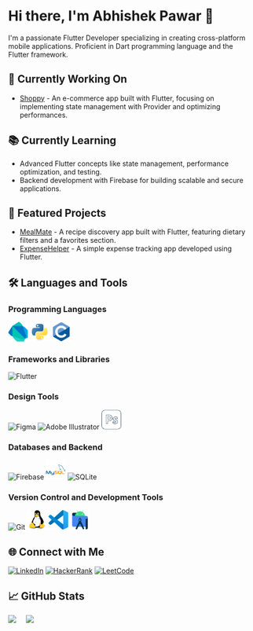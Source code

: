 
# Hi there, I'm Abhishek Pawar 👋

I'm a passionate Flutter Developer specializing in creating cross-platform mobile applications. Proficient in Dart programming language and the Flutter framework.

## 🚀 Currently Working On

- [Shoppy](https://github.com/abhipawar2004/ShoppingApp) - An e-commerce app built with Flutter, focusing on implementing state management with Provider and optimizing performances.

## 📚 Currently Learning

- Advanced Flutter concepts like state management, performance optimization, and testing.
- Backend development with Firebase for building scalable and secure applications.

## 🔭 Featured Projects

- [MealMate](https://github.com/abhipawar2004/MealMate) - A recipe discovery app built with Flutter, featuring dietary filters and a favorites section.
- [ExpenseHelper](https://github.com/abhipawar2004/Personal_Expenses) - A simple expense tracking app developed using Flutter.

## 🛠️ Languages and Tools

### Programming Languages

<img src="https://raw.githubusercontent.com/devicons/devicon/master/icons/dart/dart-original.svg" alt="Dart" width="40" height="40"/> <img src="https://raw.githubusercontent.com/devicons/devicon/master/icons/python/python-original.svg" alt="Python" width="40" height="40"/> <img src="https://raw.githubusercontent.com/devicons/devicon/master/icons/c/c-original.svg" alt="C" width="40" height="40"/>

### Frameworks and Libraries

<img src="https://www.vectorlogo.zone/logos/flutterio/flutterio-icon.svg" alt="Flutter" width="40" height="40"/>

### Design Tools

<img src="https://www.vectorlogo.zone/logos/figma/figma-icon.svg" alt="Figma" width="40" height="40"/> <img src="https://www.vectorlogo.zone/logos/adobe_illustrator/adobe_illustrator-icon.svg" alt="Adobe Illustrator" width="40" height="40"/> <img src="https://raw.githubusercontent.com/devicons/devicon/master/icons/photoshop/photoshop-line.svg" alt="Photoshop" width="40" height="40"/>

### Databases and Backend 

<img src="https://www.vectorlogo.zone/logos/firebase/firebase-icon.svg" alt="Firebase" width="40" height="40"/> <img src="https://raw.githubusercontent.com/devicons/devicon/master/icons/mysql/mysql-original-wordmark.svg" alt="MySQL" width="40" height="40"/> <img src="https://www.vectorlogo.zone/logos/sqlite/sqlite-icon.svg" alt="SQLite" width="40" height="40"/>

### Version Control and Development Tools

<img src="https://www.vectorlogo.zone/logos/git-scm/git-scm-icon.svg" alt="Git" width="40" height="40"/> <img src="https://raw.githubusercontent.com/devicons/devicon/master/icons/linux/linux-original.svg" alt="Linux" width="40" height="40"/> <img src="https://raw.githubusercontent.com/devicons/devicon/master/icons/vscode/vscode-original.svg" alt="VS Code" width="40" height="40"/> <img src="https://raw.githubusercontent.com/devicons/devicon/master/icons/androidstudio/androidstudio-original.svg" alt="Android Studio" width="40" height="40"/>

## 🌐 Connect with Me

<a href="https://linkedin.com/in/abhishek-pawar10" target="_blank"><img src="https://raw.githubusercontent.com/rahuldkjain/github-profile-readme-generator/master/src/images/icons/Social/linked-in-alt.svg" alt="LinkedIn" height="30" width="40"/></a>
<a href="https://www.hackerrank.com/@pawarabhi2004" target="_blank"><img src="https://raw.githubusercontent.com/rahuldkjain/github-profile-readme-generator/master/src/images/icons/Social/hackerrank.svg" alt="HackerRank" height="30" width="40"/></a>
<a href="https://www.leetcode.com/abhiiishek_pawar" target="_blank"><img src="https://raw.githubusercontent.com/rahuldkjain/github-profile-readme-generator/master/src/images/icons/Social/leet-code.svg" alt="LeetCode" height="30" width="40"/></a>

## 📈 GitHub Stats

<img src="https://github-readme-stats.vercel.app/api?username=abhipawar2004&show_icons=true&theme=radical"> &nbsp; &nbsp;  <img src="https://github-readme-stats.vercel.app/api/top-langs/?username=abhipawar2004&layout=compact&theme=radical" width="352">
